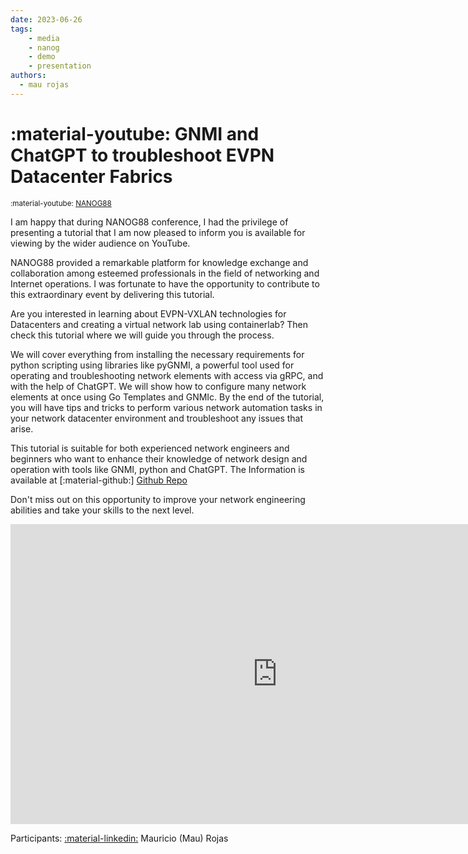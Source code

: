 ```yaml
---
date: 2023-06-26
tags:
    - media
    - nanog
    - demo
    - presentation
authors:
  - mau rojas    
---
```


# :material-youtube: GNMI and ChatGPT to troubleshoot EVPN Datacenter Fabrics

<small>:material-youtube: [NANOG88](https://youtu.be/dyY4PUFV2nw)</small>

I am happy that during NANOG88 conference, I had the privilege of presenting a tutorial that I am now pleased to inform you is available for viewing by the wider audience on YouTube.

NANOG88 provided a remarkable platform for knowledge exchange and collaboration among esteemed professionals in the field of networking and Internet operations. I was fortunate to have the opportunity to contribute to this extraordinary event by delivering this tutorial. 

Are you interested in learning about EVPN-VXLAN technologies for Datacenters and creating a virtual network lab using containerlab? Then check this tutorial where we will guide you through the process.

We will cover everything from installing the necessary requirements for python scripting using libraries like pyGNMI, a powerful tool used for operating and troubleshooting network elements with access via gRPC, and with the help of ChatGPT. We will show how to configure many network elements at once using Go Templates and GNMIc. By the end of the tutorial, you will have tips and tricks to perform various network automation tasks in your network datacenter environment and troubleshoot any issues that arise.

This tutorial is suitable for both experienced network engineers and beginners who want to enhance their knowledge of network design and operation with tools like GNMI, python and ChatGPT. The Information is available at [:material-github:] [Github Repo](https://github.com/cloud-native-everything/pygnmi-srl-nanog88)

Don't miss out on this opportunity to improve your network engineering abilities and take your skills to the next level.

<div class="iframe-container">
<iframe width="853" height="480" src="https://www.youtube.com/embed/A3gFqi3eUC8" title="4760 The New, Encrypted Protocol Stack &amp; how to deal with it" frameborder="0" allow="accelerometer; autoplay; clipboard-write; encrypted-media; gyroscope; picture-in-picture; web-share" allowfullscreen></iframe>
</div>



Participants: [:material-linkedin:][pin-linkedin] Mauricio (Mau) Rojas

[pin-linkedin]: https://www.linkedin.com/in/pinrojas/